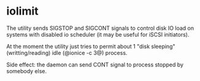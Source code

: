 iolimit
=======

The utility sends SIGSTOP and SIGCONT signals to control disk IO load on systems with disabled io scheduler (it may be useful for iSCSI initiators).

At the moment the utility just tries to permit about 1 "disk sleeping" (writting/reading) idle (@ionice -c 3@) process.

Side effect: the daemon can send CONT signal to process stopped by somebody else.
